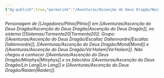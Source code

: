 ```yaml
---
{"dg-publish":true,"permalink":"/Aventuras/Ascenção do Deus Dragão/Nezzar/","noteIcon":"","created":"2025-10-13T19:48:52.906-03:00"}
---
```


*Personagem de [[Jogadores/Plínio\|Plínio]] em [[Aventuras/Ascenção do Deus Dragão/Ascenção do Deus Dragão\|Ascenção do Deus Dragão]], no sistema [[Sistemas/Tormenta20\|Tormenta20]].*
*Grupo: [[Aventuras/Ascenção do Deus Dragão/Escallac Dallennordre\|Escallac Dallennordre]], [[Aventuras/Ascenção do Deus Dragão/Mond\|Mond]] e [[Aventuras/Ascenção do Deus Dragão/Va'Holiem\|Va'Holiem]].*
*Não chegou a conhecer [[Aventuras/Ascenção do Deus Dragão/Miirphys\|Miirphys]] e os falecidos [[Aventuras/Ascenção do Deus Dragão/Lin Lang\|Lin Lang]] e [[Aventuras/Ascenção do Deus Dragão/Raiden\|Raiden]].*
